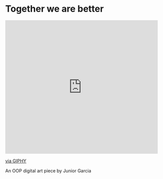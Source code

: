 # Together we are better

<iframe src="https://giphy.com/embed/PjOqmBS0bucTmR7oh5" width="480" height="420" frameBorder="0" class="giphy-embed" allowFullScreen></iframe><p><a href="https://giphy.com/gifs/PjOqmBS0bucTmR7oh5">via GIPHY</a></p>
 
 An OOP digital art piece by Junior Garcia